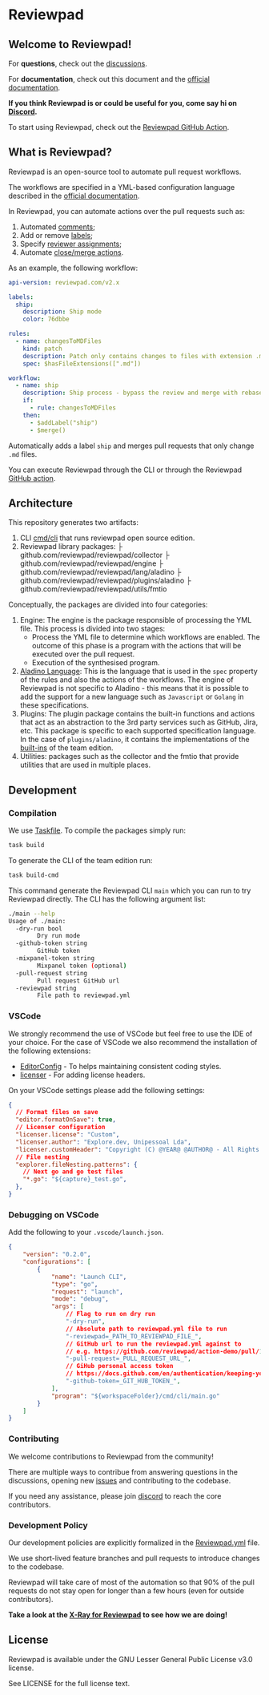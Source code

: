 # Reviewpad

## Welcome to Reviewpad!

For **questions**, check out the [discussions](https://github.com/reviewpad/reviewpad/discussions).

For **documentation**, check out this document and the [official documentation](https://docs.reviewpad.com).

**If you think Reviewpad is or could be useful for you, come say hi on [Discord](https://reviewpad.com/discord).**

To start using Reviewpad, check out the [Reviewpad GitHub Action](https://github.com/reviewpad/action).

## What is Reviewpad?
Reviewpad is an open-source tool to automate pull request workflows.

The workflows are specified in a YML-based configuration language described in the [official documentation](https://docs.reviewpad.com/docs/intro-to-reviewpad).

In Reviewpad, you can automate actions over the pull requests such as:
1. Automated [comments](https://docs.reviewpad.com/docs/comment-on-pull-requests);
2. Add or remove [labels](https://docs.reviewpad.com/docs/;automatic-pull-request-labelling);
3. Specify [reviewer assignments](https://docs.reviewpad.com/docs/automatic-reviewer-assignment);
4. Automate [close/merge actions](https://docs.reviewpad.com/docs/auto-merge).

As an example, the following workflow:

```yml
api-version: reviewpad.com/v2.x

labels:
  ship:
    description: Ship mode
    color: 76dbbe

rules:
  - name: changesToMDFiles
    kind: patch
    description: Patch only contains changes to files with extension .md
    spec: $hasFileExtensions([".md"])

workflow:
  - name: ship
    description: Ship process - bypass the review and merge with rebase
    if:
      - rule: changesToMDFiles
    then:
      - $addLabel("ship")
      - $merge()
```

Automatically adds a label `ship` and merges pull requests that only change `.md` files.

You can execute Reviewpad through the CLI or through the Reviewpad [GitHub action](https://github.com/reviewpad/action).

## Architecture
This repository generates two artifacts:

1. CLI [cmd/cli](cmd/cli/main.go) that runs reviewpad open source edition.
2. Reviewpad library packages:
    ├ github.com/reviewpad/reviewpad/collector
    ├ github.com/reviewpad/reviewpad/engine
    ├ github.com/reviewpad/reviewpad/lang/aladino
    ├ github.com/reviewpad/reviewpad/plugins/aladino
    ├ github.com/reviewpad/reviewpad/utils/fmtio

Conceptually, the packages are divided into four categories:

1. Engine: The engine is the package responsible of processing the YML file. This process is divided into two stages:
    - Process the YML file to determine which workflows are enabled. The outcome of this phase is a program with the actions that will be executed over the pull request.
    - Execution of the synthesised program.
2. [Aladino Language](https://docs.reviewpad.com/docs/aladino): This is the language that is used in the `spec` property of the rules and also the actions of the workflows. The engine of Reviewpad is not specific to Aladino - this means that it is possible to add the support for a new language such as `Javascript` or `Golang` in these specifications.
3. Plugins: The plugin package contains the built-in functions and actions that act as an abstraction to the 3rd party services such as GitHub, Jira, etc. This package is specific to each supported specification language. In the case of `plugins/aladino`, it contains the implementations of the [built-ins](https://docs.reviewpad.com/docs/aladino-builtins) of the team edition.
4. Utilities: packages such as the collector and the fmtio that provide utilities that are used in multiple places.

## Development

### Compilation

We use [Taskfile](https://taskfile.dev/). To compile the packages simply run:

```sh
task build
```

To generate the CLI of the team edition run:

```sh
task build-cmd
```

This command generate the Reviewpad CLI `main` which you can run to try Reviewpad directly. The CLI has the following argument list:

```sh
./main --help
Usage of ./main:
  -dry-run bool
        Dry run mode
  -github-token string
        GitHub token
  -mixpanel-token string
        Mixpanel token (optional)
  -pull-request string
        Pull request GitHub url
  -reviewpad string
        File path to reviewpad.yml
```

### VSCode

We strongly recommend the use of VSCode but feel free to use the IDE of your choice. For the case of VSCode we also recommend the installation of the following extensions:

* [EditorConfig](https://marketplace.visualstudio.com/items?itemName=EditorConfig.EditorConfig) - To helps maintaining consistent coding styles.
* [licenser](https://marketplace.visualstudio.com/items?itemName=ymotongpoo.licenser) - For adding license headers.

On your VSCode settings please add the following settings:

```json
{
  // Format files on save
  "editor.formatOnSave": true,
  // Licenser configuration
  "licenser.license": "Custom",
  "licenser.author": "Explore.dev, Unipessoal Lda",
  "licenser.customHeader": "Copyright (C) @YEAR@ @AUTHOR@ - All Rights Reserved\nUse of this source code is governed by a license that can be\nfound in the LICENSE file.",
  // File nesting
  "explorer.fileNesting.patterns": {
    // Next go and go test files
    "*.go": "${capture}_test.go",
  },
}
```

### Debugging on VSCode

Add the following to your `.vscode/launch.json`.

```json
{
    "version": "0.2.0",
    "configurations": [
        {
            "name": "Launch CLI",
            "type": "go",
            "request": "launch",
            "mode": "debug",
            "args": [
                // Flag to run on dry run
                "-dry-run",
                // Absolute path to reviewpad.yml file to run
                "-reviewpad=_PATH_TO_REVIEWPAD_FILE_",
                // GitHub url to run the reviewpad.yml against to
                // e.g. https://github.com/reviewpad/action-demo/pull/1
                "-pull-request=_PULL_REQUEST_URL_",
                // GiHub personal access token
                // https://docs.github.com/en/authentication/keeping-your-account-and-data-secure/creating-a-personal-access-token
                "-github-token=_GIT_HUB_TOKEN_",
            ],
            "program": "${workspaceFolder}/cmd/cli/main.go"
        }
    ]
}
```

### Contributing

We welcome contributions to Reviewpad from the community!

There are multiple ways to contribue from answering questions in the discussions, opening new [issues](https://github.com/reviewpad/reviewpad/issues) and contributing to the codebase.

If you need any assistance, please join [discord](https://reviewpad.com/discord) to reach the core contributors.

### Development Policy

Our development policies are explicitly formalized in the [Reviewpad.yml](https://github.com/reviewpad/reviewpad/blob/main/reviewpad.yml) file.

We use short-lived feature branches and pull requests to introduce changes to the codebase.

Reviewpad will take care of most of the automation so that 90% of the pull requests do not stay open for longer than a few hours (even for outside contributors).

**Take a look at the [X-Ray for Reviewpad](https://xray.reviewpad.com/analysis?repository=https%3A%2F%2Fgithub.com%2Freviewpad%2Freviewpad) to see how we are doing!**

## License

Reviewpad is available under the GNU Lesser General Public License v3.0 license.

See LICENSE for the full license text.
